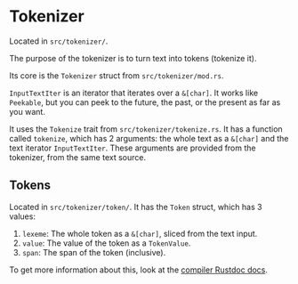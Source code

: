 # Tokenizer

Located in `src/tokenizer/`.

The purpose of the tokenizer is to turn text into tokens (tokenize it).

Its core is the `Tokenizer` struct from `src/tokenizer/mod.rs`.

`InputTextIter` is an iterator that iterates over a `&[char]`. It works like `Peekable`, but you can peek to the future, the past, or the present as far as you want.

It uses the `Tokenize` trait from `src/tokenizer/tokenize.rs`. It has a function called `tokenize`, which has 2 arguments: the whole text as a `&[char]` and the text iterator `InputTextIter`. These arguments are provided from the tokenizer, from the same text source.


## Tokens

Located in `src/tokenizer/token/`. It has the `Token` struct, which has 3 values:

1. `lexeme`: The whole token as a `&[char]`, sliced from the text input.
2. `value`: The value of the token as a `TokenValue`.
3. `span`: The span of the token (inclusive).

<!-- TODO: add the URL to the compiler rustdoc output tokenizer::token module -->
To get more information about this, look at the [compiler Rustdoc docs](TODO).
